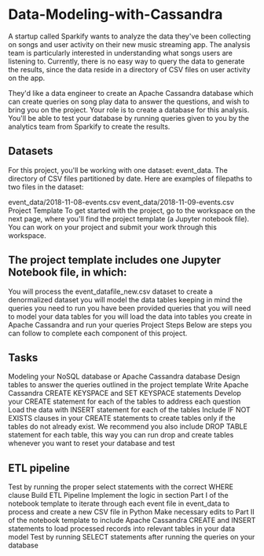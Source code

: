 # Data-Modeling-with-Cassandra

A startup called Sparkify wants to analyze the data they've been collecting on songs and user activity on their new music streaming app. The analysis team is particularly interested in understanding what songs users are listening to. Currently, there is no easy way to query the data to generate the results, since the data reside in a directory of CSV files on user activity on the app.

They'd like a data engineer to create an Apache Cassandra database which can create queries on song play data to answer the questions, and wish to bring you on the project. Your role is to create a database for this analysis. You'll be able to test your database by running queries given to you by the analytics team from Sparkify to create the results.

## Datasets

For this project, you'll be working with one dataset: event_data. The directory of CSV files partitioned by date. Here are examples of filepaths to two files in the dataset:

event_data/2018-11-08-events.csv event_data/2018-11-09-events.csv Project Template To get started with the project, go to the workspace on the next page, where you'll find the project template (a Jupyter notebook file). You can work on your project and submit your work through this workspace.

## The project template includes one Jupyter Notebook file, in which:

You will process the event_datafile_new.csv dataset to create a denormalized dataset you will model the data tables keeping in mind the queries you need to run you have been provided queries that you will need to model your data tables for you will load the data into tables you create in Apache Cassandra and run your queries Project Steps Below are steps you can follow to complete each component of this project.

## Tasks

Modeling your NoSQL database or Apache Cassandra database Design tables to answer the queries outlined in the project template Write Apache Cassandra CREATE KEYSPACE and SET KEYSPACE statements Develop your CREATE statement for each of the tables to address each question Load the data with INSERT statement for each of the tables Include IF NOT EXISTS clauses in your CREATE statements to create tables only if the tables do not already exist. We recommend you also include DROP TABLE statement for each table, this way you can run drop and create tables whenever you want to reset your database and test

## ETL pipeline

Test by running the proper select statements with the correct WHERE clause Build ETL Pipeline Implement the logic in section Part I of the notebook template to iterate through each event file in event_data to process and create a new CSV file in Python Make necessary edits to Part II of the notebook template to include Apache Cassandra CREATE and INSERT statements to load processed records into relevant tables in your data model Test by running SELECT statements after running the queries on your database
